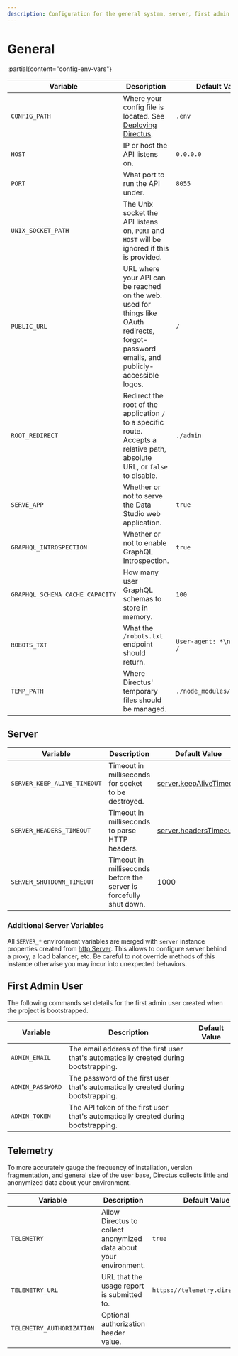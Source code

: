 ```yaml
---
description: Configuration for the general system, server, first admin user, and telemetry.
---
```


# General

:partial{content="config-env-vars"}

| Variable                        | Description                                                                                                                                | Default Value                |
| ------------------------------- | ------------------------------------------------------------------------------------------------------------------------------------------ | ---------------------------- |
| `CONFIG_PATH`                   | Where your config file is located. See [Deploying Directus](/self-hosted/deploying-directus).                                              | `.env`                       |
| `HOST`                          | IP or host the API listens on.                                                                                                             | `0.0.0.0`                    |
| `PORT`                          | What port to run the API under.                                                                                                            | `8055`                       |
| `UNIX_SOCKET_PATH`              | The Unix socket the API listens on, `PORT` and `HOST` will be ignored if this is provided.                                                 |                              |
| `PUBLIC_URL`                    | URL where your API can be reached on the web. used for things like OAuth redirects, forgot-password emails, and publicly-accessible logos. | `/`                          |
| `ROOT_REDIRECT`                 | Redirect the root of the application `/` to a specific route. Accepts a relative path, absolute URL, or `false` to disable.                | `./admin`                    |
| `SERVE_APP`                     | Whether or not to serve the Data Studio web application.                                                                                   | `true`                       |
| `GRAPHQL_INTROSPECTION`         | Whether or not to enable GraphQL Introspection.                                                                                            | `true`                       |
| `GRAPHQL_SCHEMA_CACHE_CAPACITY` | How many user GraphQL schemas to store in memory.                                                                                          | `100`                        |
| `ROBOTS_TXT`                    | What the `/robots.txt` endpoint should return.                                                                                             | `User-agent: *\nDisallow: /` |
| `TEMP_PATH`                     | Where Directus' temporary files should be managed.                                                                                         | `./node_modules/.directus`   |


## Server

| Variable                    | Description                                                        | Default Value                                                                                                |
| --------------------------- | ------------------------------------------------------------------ | ------------------------------------------------------------------------------------------------------------ |
| `SERVER_KEEP_ALIVE_TIMEOUT` | Timeout in milliseconds for socket to be destroyed.                | [server.keepAliveTimeout](https://github.com/nodejs/node/blob/master/doc/api/http.md#serverkeepalivetimeout) |
| `SERVER_HEADERS_TIMEOUT`    | Timeout in milliseconds to parse HTTP headers.                     | [server.headersTimeout](https://github.com/nodejs/node/blob/master/doc/api/http.md#serverheaderstimeout)     |
| `SERVER_SHUTDOWN_TIMEOUT`   | Timeout in milliseconds before the server is forcefully shut down. | 1000                                                                                                         |

### Additional Server Variables
All `SERVER_*` environment variables are merged with `server` instance properties created from [http.Server](https://github.com/nodejs/node/blob/master/doc/api/http.md#class-httpserver). This allows to configure server behind a proxy, a load balancer, etc. Be careful to not override methods of this instance otherwise you may incur into unexpected behaviors.

## First Admin User

The following commands set details for the first admin user created when the project is bootstrapped.

| Variable         | Description                                                                            | Default Value |
| ---------------- | -------------------------------------------------------------------------------------- | ------------- |
| `ADMIN_EMAIL`    | The email address of the first user that's automatically created during bootstrapping. |               |
| `ADMIN_PASSWORD` | The password of the first user that's automatically created during bootstrapping.      |               |
| `ADMIN_TOKEN`    | The API token of the first user that's automatically created during bootstrapping.     |               |

## Telemetry

To more accurately gauge the frequency of installation, version fragmentation, and general size of the user base, Directus collects little and anonymized data about your environment.

| Variable                  | Description                                                       | Default Value                    |
| ------------------------- | ----------------------------------------------------------------- | -------------------------------- |
| `TELEMETRY`               | Allow Directus to collect anonymized data about your environment. | `true`                           |
| `TELEMETRY_URL`           | URL that the usage report is submitted to.                        | `https://telemetry.directus.io/` |
| `TELEMETRY_AUTHORIZATION` | Optional authorization header value.                              |                                  |